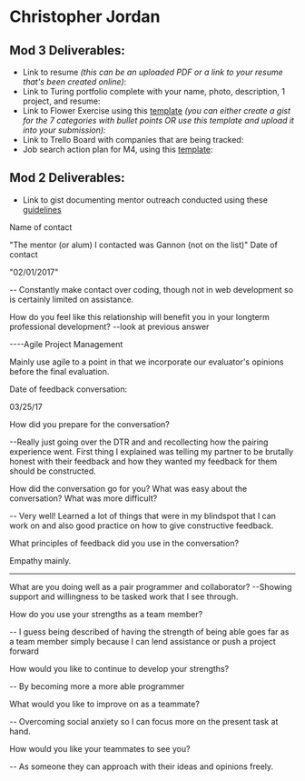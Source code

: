 # Christopher Jordan

## Mod 3 Deliverables:

* Link to resume *(this can be an uploaded PDF or a link to your resume that's been created online)*: 
* Link to Turing portfolio complete with your name, photo, description, 1 project, and resume:
* Link to Flower Exercise using this [template](https://github.com/turingschool/career-development-curriculum/blob/master/files/Career%20Unit%20-%20The%20Flower%20Diagram.pdf) *(you can either create a gist for the 7 categories with bullet points OR use this template and upload it into your submission):*
* Link to Trello Board with companies that are being tracked: 
* Job search action plan for M4, using this [template](https://github.com/turingschool/career-development-curriculum/blob/master/module_three/mod_4_action_plan_template.md):

## Mod 2 Deliverables:
* Link to gist documenting mentor outreach conducted using these [guidelines](https://github.com/turingschool/career-development-curriculum/blob/master/module_two/cold_outreach_i_guidelines.md)

Name of contact

"The mentor (or alum) I contacted was Gannon (not on the list)"
Date of contact

"02/01/2017"

-- Constantly make contact over coding, though not in web development so
is certainly limited on assistance.

How do you feel like this relationship will benefit you in your longterm professional development?
--look at previous answer

----Agile Project Management

Mainly use agile to a point in that we incorporate our evaluator's opinions before the final evaluation.

Date of feedback conversation:

03/25/17

How did you prepare for the conversation?

--Really just going over the DTR and and recollecting how the pairing experience went. First thing I explained was telling my partner to be brutally honest with their feedback and how they wanted my feedback for them should be constructed.

How did the conversation go for you? What was easy about the conversation? What was more difficult?

-- Very well! Learned a lot of things that were in my blindspot that I can work on and also good practice on how to give constructive feedback.

What principles of feedback did you use in the conversation?

Empathy mainly.

----------------------------------
What are you doing well as a pair programmer and collaborator?
--Showing support and willingness to be tasked work that I see through.

How do you use your strengths as a team member?

-- I guess being described of having the strength of being able goes far as a team member simply because I can lend assistance or push a project forward

How would you like to continue to develop your strengths?

-- By becoming more a more able programmer

What would you like to improve on as a teammate?

-- Overcoming social anxiety so I can focus more on the present task at hand.  

How would you like your teammates to see you?

-- As someone they can approach with their ideas and opinions freely.
